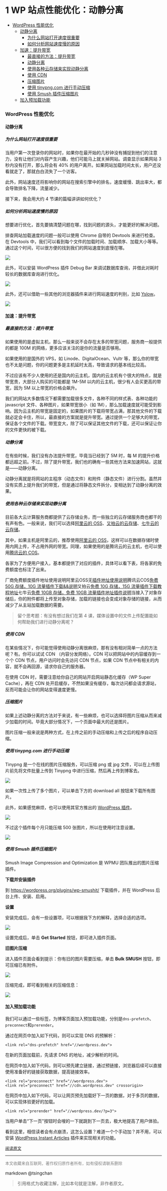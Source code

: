 1 WP 站点性能优化：动静分离 
============================================


- [WordPress 性能优化](#wordpress-性能优化)
    - [动静分离](#动静分离)
        - [为什么网站打开速度很重要](#为什么网站打开速度很重要)
        - [如何分析网站速度慢的原因](#如何分析网站速度慢的原因)
    - [加速：提升带宽](#加速提升带宽)
        - [最直接的方法：提升带宽](#最直接的方法提升带宽)
        - [动静分离](#动静分离-1)
        - [使用各种云存储来实现动静分离](#使用各种云存储来实现动静分离)
        - [使用 CDN](#使用-cdn)
        - [压缩图片](#压缩图片)
        - [使用 tinypng.com 进行手动压缩](#使用-tinypngcom-进行手动压缩)
        - [使用 Smush 插件压缩图片](#使用-smush-插件压缩图片)
    - [加入预加载功能](#加入预加载功能)

  
### WordPress 性能优化

#### 动静分离

##### 为什么网站打开速度很重要

当用户第一次登录你的网站时，如果你在最开始的几秒钟没有捕捉到他们的注意力，没有让他们对内容产生兴趣，他们可能马上就关掉网站。调查显示如果网站 3 秒内没有打开，那么将会有 40% 的用户离开。如果网站加载时间太长，用户还没看就走了，那就白白流失了一个访客。

此外，网站速度还将影响你的网站在搜索引擎中的排名，速度缓慢、跳出率大，都会导致排名下降，流量减少。

接下来，我会用大约 4 节课的篇幅讲讲如何优化？

##### 如何分析网站速度慢的原因

想要进行优化，首先要搞清楚问题在哪，找到问题的源头，才能更好的解决问题。

排查网站加载速度的问题一般可以使用 Chrome 自带的 Devtools 来进行检查。在 Devtools 中，我们可以看到每个文件的加载时间、加载顺序、加载大小等等。通过这个时间，可以很方便的找到我们的网站速度到底慢在哪。

![](https://postimg.aliavv.com/2018/1h0jn.png)

此外，可以安装 WordPress 插件 Debug Bar 来调试数据库查询，并借此对耗时较长的数据库查询进行优化。

![](https://postimg.aliavv.com/2018/5hg8i.png)

此外，还可以借助一些其他的浏览器插件来进行网站速度的判别，比如 [Yslow](https://chrome.google.com/webstore/detail/ninejjcohidippngpapiilnmkgllmakh)。

![](https://postimg.aliavv.com/2018/jt6f9.png)

#### 加速：提升带宽

##### 最直接的方法：提升带宽

如果使用的是虚拟主机，那么一般来说不会存在太多的带宽问题，服务商一般提供的都是 100M 的网络，更多应该关注的是你的流量是否够用。

如果使用的是国外的 VPS，如 Linode、DigitalOcean、Vultr 等，那么你的带宽也不太是问题，你的问题更多是主机延时太高，导致请求的基本线比较高。

不过应该有不少人使用的还是国内的云主机，国内的云主机有个很大的特点，就是带宽贵，大部分人购买的可能都是 1M-5M 以内的云主机，很少有人会买更高的带宽，因为 5M 以上带宽的价格会飙升。

我们的网站大多数情况下都需要加载很多文件，各种不同的样式表、各种功能的 javascript 文件、各种图片，如果带宽很小（如 1M），那么加载速度就可能受到影响。因为云主机的带宽是固定的，如果图片的下载将带宽占满，那其他文件的下载就必定会卡住，所以，最直接的方案就是提升带宽。通过提供一个足够大的带宽，保证各个文件的下载。带宽变大，除了可以保证其他文件的下载，还可以保证让你的文件更快的被下载。

##### 动静分离

在有些时候，我们没有办法提升带宽，毕竟当已经到了 5M 时，每 M 的提升价格都远超之前。不过，除了提升带宽，我们也的确有一些其他方法来加速网站，这就是——动静分离。

动静分离就是将网站的主程序（动态文件）和附件（静态文件）进行分割。虽然并没有实质上提升我们的带宽，但是通过将静态文件拆分，变相达到了动静分离的效果。

##### 使用各种云存储来实现动静分离

目前各大云计算服务商都提供了云存储业务，而一些独立的云存储服务商也都干的有声有色。一般来说，我们可以选择[阿里云的 OSS](https://oss.console.aliyun.com/overview)、[又拍云的云存储](https://console.upyun.com/register/?invite=BJNB_q2D-)、[七牛云的云存储](https://portal.qiniu.com/signup?code=3lh4p6616cor6)。

其中，如果主机是阿里云的，推荐使用[阿里云的 OSS](https://oss.console.aliyun.com/overview)，这样可以在数据存储时使用内网上传，不占用外网的带宽。同理，如果使用的是腾讯云的云主机，也可以使用[腾讯云的 COS](https://console.cloud.tencent.com/cos)。

各家为了方便用户接入，基本都提供了对应的插件，具体可以看下表，将各家的免费额度也标注了出来。

厂商免费额度插件地址使用说明阿里云OSS无[插件地址](https://github.com/IvanChou/aliyun-oss-support)[使用说明](https://github.com/IvanChou/aliyun-oss-support/wiki/Quick-start)腾讯云COS[免费 50G 存储，10G 流量](https://cloud.tencent.com/document/product/436/6240)[插件下载&&说明](https://www.slmwp.com/cos-sync-plugins.html)又拍云[免费 10G 存储，15G 流量](https://www.upyun.com/league)[插件下载](https://github.com/ihacklog/hacklog-remote-attachment-upyun)[教程地址](http://80x86.io/post/hacklog-remote-attachment-upaiyun-version)七牛云[免费 10GB 存储，免费 10GB 流量](https://www.qiniu.com/prices)[插件地址](https://wordpress.org/plugins/wpjam-qiniu/)[插件说明](http://blog.wpjam.com/project/wpjam-qiniutek/)当接入了对象存储后，你的附件都将上传至对象存储，加载的链接也会变成对象存储的链接，从而减少了从主站加载数据的需要。

> 留个思考题：有没有想过我们在第 4 课，媒体设置中的文件上传配置能如何帮助我们进行动静分离呢？

##### 使用 CDN

在某些情况下，你可能觉得使用动静分离很麻烦，那有没有相对简单一点的方法呢？有。你可以试试 CDN （内容分发网络）。CDN 可以把网站中的内容缓存到一个个 CDN 节点，用户访问时会先访问 CDN 节点，如果 CDN 节点中有相关的内容，就不会再回源，请求你自己的服务器。

在使用 CDN 时，需要注意给你自己的网站开启网站静态化缓存（WP Super Cache），再在 CDN 处开启缓存，不然如果没有缓存，每次访问都会请求源站，反而可能会让你的网站变得速度更慢。

##### 压缩图片

如果上述动静分离的方法对于来说，有一些麻烦，也可以选择将图片压缩从而来减少加载的时间。毕竟大部分情况下，一个页面中最大的还是图片。

图片压缩一般来说是两种方式，在上传之前的手动压缩和上传之后的程序自动压缩。

##### 使用 tinypng.com 进行手动压缩

Tinypng 是一个在线的图片压缩服务，可以压缩 png 或 jpg 文件，可以在上传图片前先将文件批量上传到 Tinypng 中进行压缩，然后再上传到博客去。

![](https://postimg.aliavv.com/2018/r1oqc.png)

如果一次性上传了多个图片，可以单击下方的 download all 按钮来下载所有图片。

此外，如果感觉麻烦，也可以使用其官方推出的 [WordPress 插件](https://wordpress.org/plugins/tiny-compress-images/)。

![](https://postimg.aliavv.com/2018/tp8zn.png)

不过这个插件每个月只能压缩 500 张图片，所以在使用时注意设置。

![](https://postimg.aliavv.com/2018/eo96m.png)

##### 使用 Smush 插件压缩图片

Smush Image Compression and Optimization 是 WPMU 团队推出的图片压缩插件。

**下载并安装插件**

到 <https://wordpress.org/plugins/wp-smushit/> 下载插件，并在 WordPress 后台上传、安装、启用。

**设置**

安装完成后，会有一些设置项，可以根据我下方的解释，选择合适的选项。

![](https://postimg.aliavv.com/2018/m4ll8.png)

设置完成后，单击 **Get Started**  按钮，即可进入插件页面。

**旧图片压缩**

进入插件页面会看到提示：你有旧的图片需要压缩，单击 **Bulk SMUSH**  按钮，即可压缩已有附件。

![](https://postimg.aliavv.com/2018/x7d9c.png)

压缩完成，即可看到相关的压缩信息：

![](https://postimg.aliavv.com/2018/v73by.png)

#### 加入预加载功能

我们可以通过一些标签，为博客页面加入预加载功能，分别是`dns-prefetch`、`preconnect`和`prerender`。

通过在网页中加入如下代码，则可以实现 DNS 的预解析：

```
<link rel="dns-prefetch" href="//wordpress.dev">

```

在新的页面加载前，先请求 DNS 的地址，减少解析的时间。

在网页中加入如下代码，则可以预先建立链接，通过预链接，浏览器后续可以直接使用准备好的链接获取数据，提高链接效率。

```
<link rel="preconnect" href="//wordpress.dev">
<link rel="preconnect" href="//cdn.wordpress.dev" crossorigin>

```

在网页中加入如下代码，可以让网页预先加载好下一页的数据，对于多页的数据，可以实现体验更好的加载。

```
<link rel="prerender" href="//wordpress.dev/?p=3">

```

当用户单击“下一页"按钮时会嗖的一下就跳到下一页去，极大地提高了用户体验。

看到这里，相信读者会有点崩溃，这怎么设置？难道一个个手动加？并不用，可以安装 [WordPress Instant Articles](https://wordpress.org/plugins/instant-articles/) 插件来实现相关的功能。

<font size=2 color=grey>[阅读原文](https://www.easywpbook.com/optimize-1.html)</font>


----
<font size=2 color='grey'>本文收藏来自互联网，著作权归原作者所有，如有侵权请联系删除</font>

markdown @tsingchan 

> 引用格式为收藏注解，比如本句就是注解，非作者原文。
